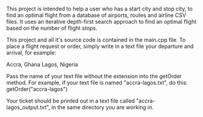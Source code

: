 This project is intended to help a user who has a start city and stop city, to find an optimal flight from a database of airports, routes and airline CSV files. It uses an iterative depth-first search approach to find an optimal flight based on the number of flight stops.

This project and all it's source code is contained in the main.cpp file. 
To place a flight request or order, simply write in a text file your departure and arrival, 
for example:

Accra, Ghana 
Lagos, Nigeria

Pass the name of your text file without the extension into the getOrder method. For example, if your text file is named "accra-lagos.txt", do this:
getOrder("accra-lagos")

Your ticket should be printed out in a text file called "accra-lagos_output.txt", in the same directory you are working in.
